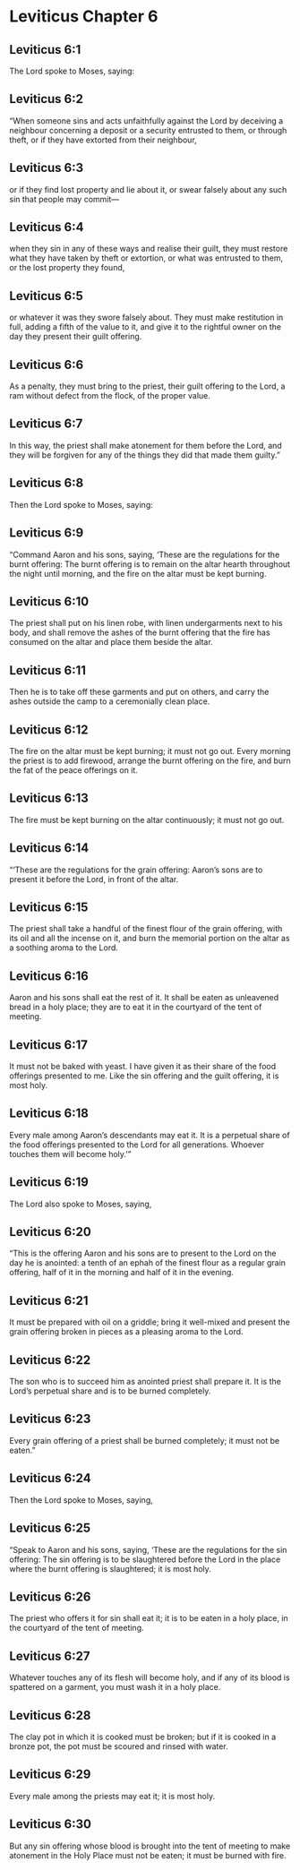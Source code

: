# Leviticus Chapter 6

## Leviticus 6:1
The Lord spoke to Moses, saying:

## Leviticus 6:2
“When someone sins and acts unfaithfully against the Lord by deceiving a neighbour concerning a deposit or a security entrusted to them, or through theft, or if they have extorted from their neighbour,

## Leviticus 6:3
or if they find lost property and lie about it, or swear falsely about any such sin that people may commit—

## Leviticus 6:4
when they sin in any of these ways and realise their guilt, they must restore what they have taken by theft or extortion, or what was entrusted to them, or the lost property they found,

## Leviticus 6:5
or whatever it was they swore falsely about. They must make restitution in full, adding a fifth of the value to it, and give it to the rightful owner on the day they present their guilt offering.

## Leviticus 6:6
As a penalty, they must bring to the priest, their guilt offering to the Lord, a ram without defect from the flock, of the proper value.

## Leviticus 6:7
In this way, the priest shall make atonement for them before the Lord, and they will be forgiven for any of the things they did that made them guilty.”

## Leviticus 6:8
Then the Lord spoke to Moses, saying:

## Leviticus 6:9
“Command Aaron and his sons, saying, ‘These are the regulations for the burnt offering: The burnt offering is to remain on the altar hearth throughout the night until morning, and the fire on the altar must be kept burning.

## Leviticus 6:10
The priest shall put on his linen robe, with linen undergarments next to his body, and shall remove the ashes of the burnt offering that the fire has consumed on the altar and place them beside the altar.

## Leviticus 6:11
Then he is to take off these garments and put on others, and carry the ashes outside the camp to a ceremonially clean place.

## Leviticus 6:12
The fire on the altar must be kept burning; it must not go out. Every morning the priest is to add firewood, arrange the burnt offering on the fire, and burn the fat of the peace offerings on it.

## Leviticus 6:13
The fire must be kept burning on the altar continuously; it must not go out.

## Leviticus 6:14
“‘These are the regulations for the grain offering: Aaron’s sons are to present it before the Lord, in front of the altar.

## Leviticus 6:15
The priest shall take a handful of the finest flour of the grain offering, with its oil and all the incense on it, and burn the memorial portion on the altar as a soothing aroma to the Lord.

## Leviticus 6:16
Aaron and his sons shall eat the rest of it. It shall be eaten as unleavened bread in a holy place; they are to eat it in the courtyard of the tent of meeting.

## Leviticus 6:17
It must not be baked with yeast. I have given it as their share of the food offerings presented to me. Like the sin offering and the guilt offering, it is most holy.

## Leviticus 6:18
Every male among Aaron’s descendants may eat it. It is a perpetual share of the food offerings presented to the Lord for all generations. Whoever touches them will become holy.’”

## Leviticus 6:19
The Lord also spoke to Moses, saying,

## Leviticus 6:20
“This is the offering Aaron and his sons are to present to the Lord on the day he is anointed: a tenth of an ephah of the finest flour as a regular grain offering, half of it in the morning and half of it in the evening.

## Leviticus 6:21
It must be prepared with oil on a griddle; bring it well-mixed and present the grain offering broken in pieces as a pleasing aroma to the Lord.

## Leviticus 6:22
The son who is to succeed him as anointed priest shall prepare it. It is the Lord’s perpetual share and is to be burned completely.

## Leviticus 6:23
Every grain offering of a priest shall be burned completely; it must not be eaten.”

## Leviticus 6:24
Then the Lord spoke to Moses, saying,

## Leviticus 6:25
“Speak to Aaron and his sons, saying, ‘These are the regulations for the sin offering: The sin offering is to be slaughtered before the Lord in the place where the burnt offering is slaughtered; it is most holy.

## Leviticus 6:26
The priest who offers it for sin shall eat it; it is to be eaten in a holy place, in the courtyard of the tent of meeting.

## Leviticus 6:27
Whatever touches any of its flesh will become holy, and if any of its blood is spattered on a garment, you must wash it in a holy place.

## Leviticus 6:28
The clay pot in which it is cooked must be broken; but if it is cooked in a bronze pot, the pot must be scoured and rinsed with water.

## Leviticus 6:29
Every male among the priests may eat it; it is most holy.

## Leviticus 6:30
But any sin offering whose blood is brought into the tent of meeting to make atonement in the Holy Place must not be eaten; it must be burned with fire.
